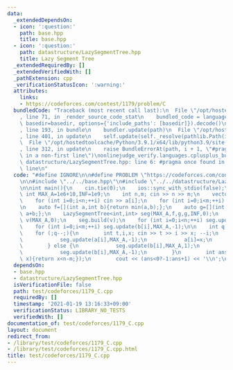 ```yaml
---
data:
  _extendedDependsOn:
  - icon: ':question:'
    path: base.hpp
    title: base.hpp
  - icon: ':question:'
    path: datastructure/LazySegmentTree.hpp
    title: Lazy Segment Tree
  _extendedRequiredBy: []
  _extendedVerifiedWith: []
  _pathExtension: cpp
  _verificationStatusIcon: ':warning:'
  attributes:
    links:
    - https://codeforces.com/contest/1179/problem/C
  bundledCode: "Traceback (most recent call last):\n  File \"/opt/hostedtoolcache/Python/3.9.1/x64/lib/python3.9/site-packages/onlinejudge_verify/documentation/build.py\"\
    , line 71, in _render_source_code_stat\n    bundled_code = language.bundle(stat.path,\
    \ basedir=basedir, options={'include_paths': [basedir]}).decode()\n  File \"/opt/hostedtoolcache/Python/3.9.1/x64/lib/python3.9/site-packages/onlinejudge_verify/languages/cplusplus.py\"\
    , line 193, in bundle\n    bundler.update(path)\n  File \"/opt/hostedtoolcache/Python/3.9.1/x64/lib/python3.9/site-packages/onlinejudge_verify/languages/cplusplus_bundle.py\"\
    , line 401, in update\n    self.update(self._resolve(pathlib.Path(included), included_from=path))\n\
    \  File \"/opt/hostedtoolcache/Python/3.9.1/x64/lib/python3.9/site-packages/onlinejudge_verify/languages/cplusplus_bundle.py\"\
    , line 312, in update\n    raise BundleErrorAt(path, i + 1, \"#pragma once found\
    \ in a non-first line\")\nonlinejudge_verify.languages.cplusplus_bundle.BundleErrorAt:\
    \ datastructure/LazySegmentTree.hpp: line 6: #pragma once found in a non-first\
    \ line\n"
  code: "#define IGNORE\n\n#define PROBLEM \"https://codeforces.com/contest/1179/problem/C\"\
    \n\n#include \"../../base.hpp\"\n#include \"../../datastructure/LazySegmentTree.hpp\"\
    \n\nint main(){\n    cin.tie(0);\n    ios::sync_with_stdio(false);\n    const\
    \ int MAX_A=1e6+10,INF=1e9;\n    int n,m; cin >> n >> m;\n    vector<int> a(n),b(m);\n\
    \    for (int i=0;i<n;++i) cin >> a[i];\n    for (int i=0;i<m;++i) cin >> b[i];\n\
    \n    auto f=[](int a,int b){return min(a,b);};\n    auto g=[](int a,int b){return\
    \ a+b;};\n    LazySegmentTree<int,int> seg(MAX_A,f,g,g,INF,0);\n    vector<int>\
    \ v(MAX_A,0);\n    seg.build(v);\n    for (int i=0;i<n;++i) seg.update(a[i],MAX_A,1);\n\
    \    for (int i=0;i<m;++i) seg.update(b[i],MAX_A,-1);\n\n    int q; cin >> q;\n\
    \    for (;q--;){\n        int t,i,x; cin >> t >> i >> x; --i;\n        if (t==1){\n\
    \            seg.update(a[i],MAX_A,-1);\n            a[i]=x;\n            seg.update(a[i],MAX_A,1);\n\
    \        } else {\n            seg.update(b[i],MAX_A,1);\n            b[i]=x;\n\
    \            seg.update(b[i],MAX_A,-1);\n        }\n        int ans=seg.find_last(MAX_A,[&](int\
    \ x){return x<n-m;});\n        cout << (ans<0?-1:ans+1) << '\\n';\n    }\n}"
  dependsOn:
  - base.hpp
  - datastructure/LazySegmentTree.hpp
  isVerificationFile: false
  path: test/codeforces/1179_C.cpp
  requiredBy: []
  timestamp: '2021-01-19 13:16:33+09:00'
  verificationStatus: LIBRARY_NO_TESTS
  verifiedWith: []
documentation_of: test/codeforces/1179_C.cpp
layout: document
redirect_from:
- /library/test/codeforces/1179_C.cpp
- /library/test/codeforces/1179_C.cpp.html
title: test/codeforces/1179_C.cpp
---
```

